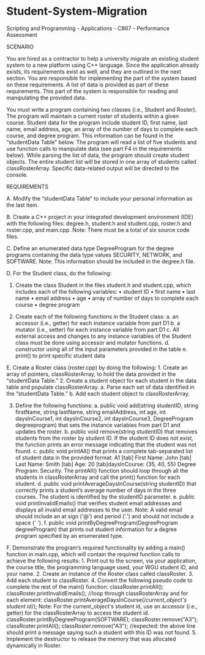 # Student-System-Migration
Scripting and Programming - Applications - C867 - Performance Assessment

SCENARIO 

You are hired as a contractor to help a university migrate an existing student system to a new platform using C++ language. Since the application already exists, its requirements exist as well, and they are outlined in the next section. You are responsible for implementing the part of the system based on these requirements. A list of data is provided as part of these requirements. This part of the system is responsible for reading and manipulating the provided data.

You must write a program containing two classes (i.e., Student and Roster). The program will maintain a current roster of students within a given course. Student data for the program include student ID, first name, last name, email address, age, an array of the number of days to complete each course, and degree program. This information can be found in the “studentData Table” below. The program will read a list of five students and use function calls to manipulate data (see part F4 in the requirements below). While parsing the list of data, the program should create student objects. The entire student list will be stored in one array of students called classRosterArray. Specific data-related output will be directed to the console.

REQUIREMENTS

A.  Modify the “studentData Table” to include your personal information as the last item.
 
B.  Create a C++ project in your integrated development environment (IDE) with the following files: degree.h, student.h and student.cpp, roster.h and roster.cpp, and main.cpp. Note: There must be a total of six source code files.
 
C.  Define an enumerated data type DegreeProgram for the degree programs containing the data type values SECURITY, NETWORK, and SOFTWARE. Note: This information should be included in the degree.h file.
 
D.  For the Student class, do the following:

1.  Create the class Student  in the files student.h and student.cpp, which includes each of the following variables:
        •  student ID
        •  first name
        •   last name
        •  email address
        •  age
        •  array of number of days to complete each course
        •  degree program

2.  Create each of the following functions in the Student class:
        a.  an accessor (i.e., getter) for each instance variable from part D1
        b.  a mutator (i.e., setter) for each instance variable from part D1
        c.  All external access and changes to any instance variables of the Student class must be done using accessor and mutator functions.
        d.  constructor using all of the input parameters provided in the table
        e.  print() to print specific student data

E.  Create a Roster class (roster.cpp) by doing the following:
    1.  Create an array of pointers, classRosterArray, to hold the data provided in the “studentData Table.”
    2.  Create a student object for each student in the data table and populate classRosterArray.
        a.  Parse each set of data identified in the “studentData Table.”
        b.  Add each student object to classRosterArray.

3.  Define the following functions:
    a.  public void add(string studentID, string firstName, string lastName, string emailAddress, int age, int daysInCourse1, int daysInCourse2, int daysInCourse3, DegreeProgram degreeprogram)  that sets the instance variables from part D1 and updates the roster.
    b.  public void remove(string studentID)  that removes students from the roster by student ID. If the student ID does not exist, the function prints an error message indicating that the student was not found.
    c. public void printAll() that prints a complete tab-separated list of student data in the provided format: A1 [tab] First Name: John [tab] Last Name: Smith [tab] Age: 20 [tab]daysInCourse: {35, 40, 55} Degree Program: Security. The printAll() function should loop through all the students in classRosterArray and call the print() function for each student.
    d.  public void printAverageDaysInCourse(string studentID)  that correctly prints a student’s average number of days in the three courses. The student is identified by the studentID parameter.
    e.  public void printInvalidEmails() that verifies student email addresses and displays all invalid email addresses to the user.
    Note: A valid email should include an at sign ('@') and period ('.') and should not include a space (' ').
    f.  public void printByDegreeProgram(DegreeProgram degreeProgram) that prints out student information for a degree program specified by an enumerated type.
 
F.  Demonstrate the program’s required functionality by adding a main() function in main.cpp, which will contain the required function calls to achieve the following results:
    1.  Print out to the screen, via your application, the course title, the programming language used, your WGU student ID, and your name.
    2.  Create an instance of the Roster class called classRoster.
    3.  Add each student to classRoster.
    4.  Convert the following pseudo code to complete the rest of the  main() function:
    classRoster.printAll();
    classRoster.printInvalidEmails();
    //loop through classRosterArray and for each element:
    classRoster.printAverageDaysInCourse(/*current_object's student id*/);
    Note: For the current_object's student id, use an accessor (i.e., getter) for the classRosterArray to access the student id.
    classRoster.printByDegreeProgram(SOFTWARE);
    classRoster.remove("A3");
    classRoster.printAll();
    classRoster.remove("A3");
    //expected: the above line should print a message saying such a student with this ID was not found.
    5.  Implement the destructor to release the memory that was allocated dynamically in Roster.
